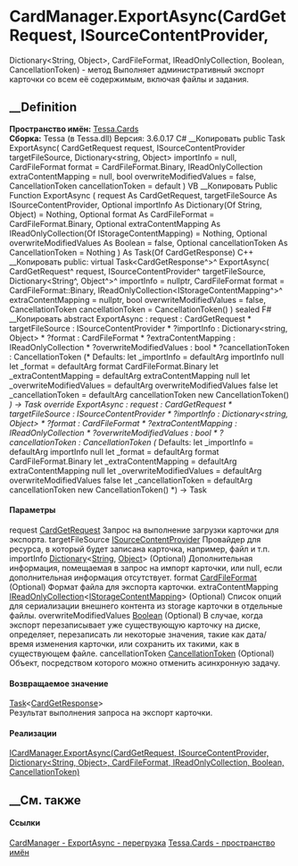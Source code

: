 # CardManager.ExportAsync(CardGetRequest, ISourceContentProvider,
Dictionary<String, Object>, CardFileFormat,
IReadOnlyCollection<IStorageContentMapping>, Boolean, CancellationToken) -
метод
Выполняет административный экспорт карточки со всем её содержимым, включая
файлы и задания.
## __Definition
 **Пространство имён:** [Tessa.Cards](N_Tessa_Cards.htm)  
 **Сборка:** Tessa (в Tessa.dll) Версия: 3.6.0.17
C# __Копировать
     public Task<CardGetResponse> ExportAsync(
    	CardGetRequest request,
    	ISourceContentProvider targetFileSource,
    	Dictionary<string, Object> importInfo = null,
    	CardFileFormat format = CardFileFormat.Binary,
    	IReadOnlyCollection<IStorageContentMapping> extraContentMapping = null,
    	bool overwriteModifiedValues = false,
    	CancellationToken cancellationToken = default
    )
VB __Копировать
     Public Function ExportAsync ( 
    	request As CardGetRequest,
    	targetFileSource As ISourceContentProvider,
    	Optional importInfo As Dictionary(Of String, Object) = Nothing,
    	Optional format As CardFileFormat = CardFileFormat.Binary,
    	Optional extraContentMapping As IReadOnlyCollection(Of IStorageContentMapping) = Nothing,
    	Optional overwriteModifiedValues As Boolean = false,
    	Optional cancellationToken As CancellationToken = Nothing
    ) As Task(Of CardGetResponse)
C++ __Копировать
     public:
    virtual Task<CardGetResponse^>^ ExportAsync(
    	CardGetRequest^ request, 
    	ISourceContentProvider^ targetFileSource, 
    	Dictionary<String^, Object^>^ importInfo = nullptr, 
    	CardFileFormat format = CardFileFormat::Binary, 
    	IReadOnlyCollection<IStorageContentMapping^>^ extraContentMapping = nullptr, 
    	bool overwriteModifiedValues = false, 
    	CancellationToken cancellationToken = CancellationToken()
    ) sealed
F# __Копировать
     abstract ExportAsync : 
            request : CardGetRequest * 
            targetFileSource : ISourceContentProvider * 
            ?importInfo : Dictionary<string, Object> * 
            ?format : CardFileFormat * 
            ?extraContentMapping : IReadOnlyCollection<IStorageContentMapping> * 
            ?overwriteModifiedValues : bool * 
            ?cancellationToken : CancellationToken 
    (* Defaults:
            let _importInfo = defaultArg importInfo null
            let _format = defaultArg format CardFileFormat.Binary
            let _extraContentMapping = defaultArg extraContentMapping null
            let _overwriteModifiedValues = defaultArg overwriteModifiedValues false
            let _cancellationToken = defaultArg cancellationToken new CancellationToken()
    *)
    -> Task<CardGetResponse> 
    override ExportAsync : 
            request : CardGetRequest * 
            targetFileSource : ISourceContentProvider * 
            ?importInfo : Dictionary<string, Object> * 
            ?format : CardFileFormat * 
            ?extraContentMapping : IReadOnlyCollection<IStorageContentMapping> * 
            ?overwriteModifiedValues : bool * 
            ?cancellationToken : CancellationToken 
    (* Defaults:
            let _importInfo = defaultArg importInfo null
            let _format = defaultArg format CardFileFormat.Binary
            let _extraContentMapping = defaultArg extraContentMapping null
            let _overwriteModifiedValues = defaultArg overwriteModifiedValues false
            let _cancellationToken = defaultArg cancellationToken new CancellationToken()
    *)
    -> Task<CardGetResponse> 
#### Параметры
request [CardGetRequest](T_Tessa_Cards_CardGetRequest.htm)
    Запрос на выполнение загрузки карточки для экспорта.
targetFileSource
[ISourceContentProvider](T_Tessa_Platform_SourceProviders_ISourceContentProvider.htm)
     Провайдер для ресурса, в который будет записана карточка, например, файл и т.п. 
importInfo
[Dictionary](https://learn.microsoft.com/dotnet/api/system.collections.generic.dictionary-2)<[String](https://learn.microsoft.com/dotnet/api/system.string),
[Object](https://learn.microsoft.com/dotnet/api/system.object)> (Optional)
     Дополнительная информация, помещаемая в запрос на импорт карточки, или null, если дополнительная информация отсутствует. 
format [CardFileFormat](T_Tessa_Cards_CardFileFormat.htm) (Optional)
    Формат файла для экспорта карточки.
extraContentMapping
[IReadOnlyCollection](https://learn.microsoft.com/dotnet/api/system.collections.generic.ireadonlycollection-1)<[IStorageContentMapping](T_Tessa_Platform_Storage_IStorageContentMapping.htm)>
(Optional)
    Список опций для сериализации внешнего контента из storage карточки в отдельные файлы.
overwriteModifiedValues
[Boolean](https://learn.microsoft.com/dotnet/api/system.boolean) (Optional)
    В случае, когда экспорт перезаписывает уже существующую карточку на диске, определяет, перезаписать ли некоторые значения, такие как дата/время изменения карточки, или сохранить их такими, как в существующем файле.
cancellationToken
[CancellationToken](https://learn.microsoft.com/dotnet/api/system.threading.cancellationtoken)
(Optional)
    Объект, посредством которого можно отменить асинхронную задачу.
#### Возвращаемое значение
[Task](https://learn.microsoft.com/dotnet/api/system.threading.tasks.task-1)<[CardGetResponse](T_Tessa_Cards_CardGetResponse.htm)>  
Результат выполнения запроса на экспорт карточки.
#### Реализации
[ICardManager.ExportAsync(CardGetRequest, ISourceContentProvider,
Dictionary<String, Object>, CardFileFormat,
IReadOnlyCollection<IStorageContentMapping>, Boolean,
CancellationToken)](M_Tessa_Cards_ICardManager_ExportAsync_1.htm)  
##  __См. также
#### Ссылки
[CardManager - ](T_Tessa_Cards_CardManager.htm)
[ExportAsync - перегрузка](Overload_Tessa_Cards_CardManager_ExportAsync.htm)
[Tessa.Cards - пространство имён](N_Tessa_Cards.htm)
